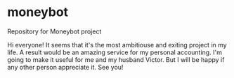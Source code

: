 # moneybot
Repository for Moneybot project

Hi everyone! It seems that it's the most ambitiouse and exiting project in my life. 
A result would be an amazing service for my personal accounting. 
I'm going to make it useful for me and my husband Victor. 
But I will be happy if any other person appreciate it. See you!
